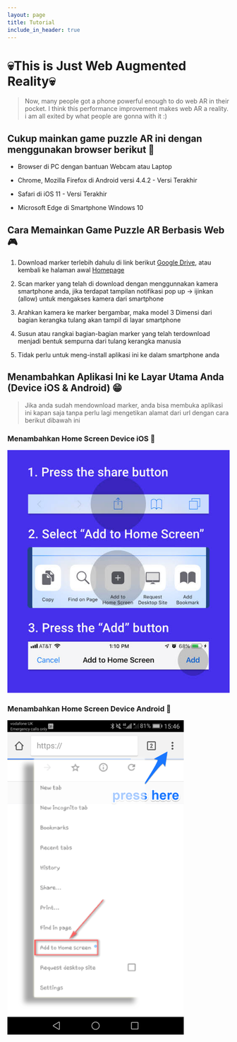 ```yaml
---
layout: page
title: Tutorial
include_in_header: true
---
```


# 💀**This is Just Web Augmented Reality**💀

> Now, many people got a phone powerful enough to do web AR in their pocket. I think this performance improvement makes web AR a reality. i am all exited by what people are gonna with it :)

## Cukup mainkan game puzzle AR ini dengan menggunakan browser berikut 🤭

 - Browser di PC dengan bantuan Webcam atau Laptop

 - Chrome, Mozilla Firefox di Android versi 4.4.2 - Versi Terakhir

 - Safari di iOS 11 - Versi Terakhir

 - Microsoft Edge di Smartphone Windows 10

## Cara Memainkan Game Puzzle AR Berbasis Web 🎮

1. Download marker terlebih dahulu di link berikut [Google Drive](https://drive.google.com/open?id=13_l3Z7Ylq64xNisq7tkyil3owdpZIfpX), atau kembali ke halaman awal [Homepage](https://trf-web-ar.netlify.com/)

2. Scan marker yang telah di download dengan menggunnakan kamera smartphone anda, jika terdapat tampilan notifikasi pop up -> ijinkan (allow) untuk mengakses kamera dari smartphone

3. Arahkan kamera ke marker bergambar, maka model 3 Dimensi dari bagian kerangka tulang akan tampil di layar smartphone

4. Susun atau rangkai bagian-bagian marker yang telah terdownload menjadi bentuk sempurna dari tulang kerangka manusia 

5. Tidak perlu untuk meng-install aplikasi ini ke dalam smartphone anda   

## Menambahkan Aplikasi Ini ke Layar Utama Anda (Device iOS & Android) 😁

  > Jika anda sudah mendownload marker, anda bisa membuka aplikasi ini kapan saja tanpa perlu lagi mengetikan alamat dari url dengan cara berikut dibawah ini 

### Menambahkan Home Screen Device iOS 📌

![](/assets/homescren.jpg)

### Menambahkan Home Screen Device Android 📌

![](/assets/android.png)


